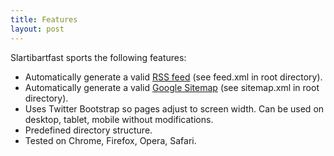 ```yaml
---
title: Features
layout: post
---
```


Slartibartfast sports the following features:


* Automatically generate a valid [RSS feed](/feed.xml) (see feed.xml in root directory).
* Automatically generate a valid [Google Sitemap](/sitemap.xml) (see sitemap.xml in root directory).
* Uses Twitter Bootstrap so pages adjust to screen width. Can be used on desktop, tablet, mobile without modifications. 
* Predefined directory structure. 
* Tested on Chrome, Firefox, Opera, Safari. 